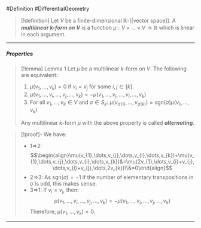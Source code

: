 #Definition #DifferentialGeometry 

> [!definition]
> Let $V$ be a finite-dimensional $\mathbb{R}$-[[vector space]]. A ***multilinear $k$-form on $V$*** is a function $\mu:V\times\dots \times V\to \mathbb{R}$ which is linear in each argument.
---
##### Properties
> [!lemma] Lemma 1
> Let $\mu$ be a multilinear $k$-form on $V$. The following are equivalent:
> 1. $\mu(v_{1},\dots,v_{k})=0$ if $v_{i}=v_{j}$ for some $i,j\in[k]$.
> 2. $\mu(v_{1},\dots,v_{i},\dots,v_{j},\dots,v_{k})=-\mu(v_{1},\dots,v_{j},\dots,v_{i},\dots,v_{k})$
> 3. For all $v_{1},\dots,v_{k}\in V$ and $\sigma\in S_{k}$: $\mu(v_{\sigma(1)},\dots,v_{\sigma(k)})=\text{sgn}(\sigma)\mu(v_{1},\dots,v_{k})$
>    
> Any multilinear $k$-form $\mu$ with the above property is called ***alternating***.

> [!proof]-
> We have:
> - 1=>2: $$\begin{align}\mu(v_{1},\dots,v_{j},\dots,v_{i},\dots,v_{k})+\mu(v_{1},\dots,v_{j},\dots,v_{i},\dots,v_{k})&=\mu(2v_{1},\dots,v_{i}+v_{j},\dots,v_{i}+v_{j},\dots,2v_{k})\\&=0\end{align}$$
> - 2=>3: As $\text{sgn}(\sigma)=-1$ if the number of elementary transpositions in $\sigma$ is odd, this makes sense.
> - 3=>1: If $v_{i}=v_{j}$, then: $$\mu(v_{1},\dots,v_{i},\dots,v_{j},\dots,v_{k})=-\mu(v_{1},\dots,v_{i},\dots,v_{j},\dots,v_{k})$$ Therefore, $\mu(v_{1},\dots,v_{k})=0$.
---